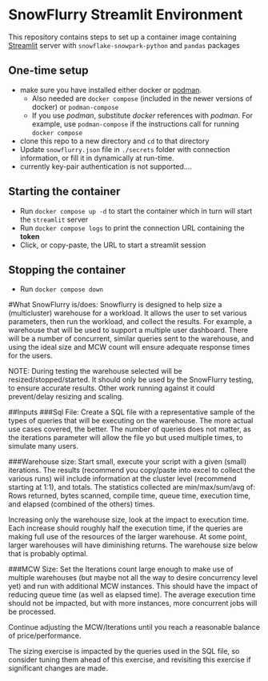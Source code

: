 # SnowFlurry Streamlit Environment

This repository contains steps to set up a container image containing [Streamlit](https://streamlit.io/) server with `snowflake-snowpark-python` and `pandas` packages

## One-time setup
- make sure you have installed either docker or [podman](https://podman.io/).
    - Also needed are `docker compose` (included in the newer versions of docker) or `podman-compose`
    - If you use *podman*, substitute *docker* references with *podman*. For example, use `podman-compose` if the instructions call for running `docker compose`
- clone this repo to a new directory and `cd` to that directory
- Update `snowflurry.json` file in `./secrets` folder with connection information, or fill it in dynamically at run-time.
- currently key-pair authentication is not supported....

## Starting the container
- Run `docker compose up -d` to start the container which in turn will start the `streamlit` server
- Run `docker compose logs` to print the connection URL containing the **token**
- Click, or copy-paste, the URL to start a streamlit session

## Stopping the container
- Run `docker compose down`

#What SnowFlurry is/does:
Snowflurry is designed to help size a (multicluster) warehouse for a workload.  It allows the user to set various parameters, then run the workload, and collect the results.
For example, a warehouse that will be used to support a multiple user dashboard.  There will be a number of concurrent, similar queries sent to the warehouse, and using the ideal size and MCW count will ensure adequate response times for the users.

NOTE:  During testing the warehouse selected will be resized/stopped/started.  It should only be used by the SnowFlurry testing, to ensure accurate results.  Other work running against it could prevent/delay resizing and scaling.

##Inputs
###Sql File: Create a SQL file with a representative sample of the types of queries that will be executing on the warehouse.  The more actual use cases covered, the better.  The number of queries does not matter, as the iterations parameter will allow the file yo but used multiple times, to simulate many users.

###Warehouse size: Start small, execute your script with a given (small) iterations.  The results (recommend you copy/paste into excel to collect the various runs) wiil include information at the cluster level (recommend starting at 1:1), and totals.  The statistics collected are min/max/sum/avg of:  Rows returned, bytes scanned, compile time, queue time, execution time, and elapsed (combined of the others) times.

Increasing only the warehouse size, look at the impact to execution time.  Each increase should roughly half the execution time, if the queries are making full use of the resources of the larger warehouse.  At some point, larger warehouses will have diminishing returns.  The warehouse size below that is probably optimal.

###MCW Size: Set the Iterations count large enough to make use of multiple warehouses (but maybe not all the way to desire concurrency level yet) and run with additional MCW instances.  This should have the impact of reducing queue time (as well as elapsed time).  The average execution time should not be impacted, but with more instances, more concurrent jobs will be processed.

Continue adjusting the MCW/Iterations until you reach a reasonable balance of price/performance.

The sizing exercise is impacted by the queries used in the SQL file, so consider tuning them ahead of this exercise, and revisiting this exercise if significant changes are made.
